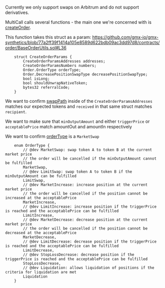 Currently we only support swaps on Arbitrum and do not support derivatives.


MultiCall calls several functions - the main one we're concerned with is [createOrder](https://github.com/gmx-io/gmx-synthetics/blob/main/contracts/router/ExchangeRouter.sol#L170).

This function takes this struct as a param:
https://github.com/gmx-io/gmx-synthetics/blob/77a2ff39f1414a105e8589d622bdb09ac3dd97d8/contracts/order/BaseOrderUtils.sol#L36

```
    struct CreateOrderParams {
        CreateOrderParamsAddresses addresses;
        CreateOrderParamsNumbers numbers;
        Order.OrderType orderType;
        Order.DecreasePositionSwapType decreasePositionSwapType;
        bool isLong;
        bool shouldUnwrapNativeToken;
        bytes32 referralCode;
    }

```
We want to confirm [swapPath](https://github.com/gmx-io/gmx-synthetics/blob/77a2ff39f1414a105e8589d622bdb09ac3dd97d8/contracts/order/BaseOrderUtils.sol#L57C19-L57C27) inside of the `CreateOrderParamsAddresses` matches our expected tokens and `received` in that same struct matches `recipient`.

We want to make sure that `minOutputAmount` and either `triggerPrice` or `acceptablePrice` match amountOut and amountIn respectively

We want to confirm [orderType](https://github.com/gmx-io/gmx-synthetics/blob/77a2ff39f1414a105e8589d622bdb09ac3dd97d8/contracts/order/Order.sol) is a `MarketSwap`
```
    enum OrderType {
        // @dev MarketSwap: swap token A to token B at the current market price
        // the order will be cancelled if the minOutputAmount cannot be fulfilled
        MarketSwap,
        // @dev LimitSwap: swap token A to token B if the minOutputAmount can be fulfilled
        LimitSwap,
        // @dev MarketIncrease: increase position at the current market price
        // the order will be cancelled if the position cannot be increased at the acceptablePrice
        MarketIncrease,
        // @dev LimitIncrease: increase position if the triggerPrice is reached and the acceptablePrice can be fulfilled
        LimitIncrease,
        // @dev MarketDecrease: decrease position at the current market price
        // the order will be cancelled if the position cannot be decreased at the acceptablePrice
        MarketDecrease,
        // @dev LimitDecrease: decrease position if the triggerPrice is reached and the acceptablePrice can be fulfilled
        LimitDecrease,
        // @dev StopLossDecrease: decrease position if the triggerPrice is reached and the acceptablePrice can be fulfilled
        StopLossDecrease,
        // @dev Liquidation: allows liquidation of positions if the criteria for liquidation are met
        Liquidation
    }
```
